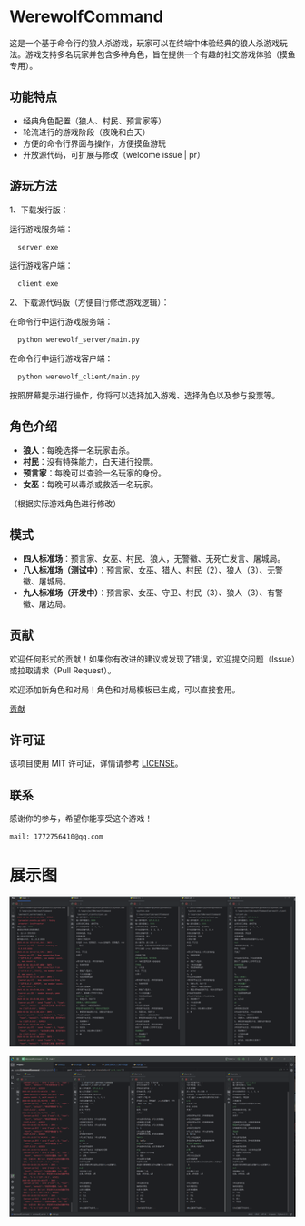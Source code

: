 # WerewolfCommand

这是一个基于命令行的狼人杀游戏，玩家可以在终端中体验经典的狼人杀游戏玩法。游戏支持多名玩家并包含多种角色，旨在提供一个有趣的社交游戏体验（摸鱼专用）。

## 功能特点

- 经典角色配置（狼人、村民、预言家等）
- 轮流进行的游戏阶段（夜晚和白天）
- 方便的命令行界面与操作，方便摸鱼游玩
- 开放源代码，可扩展与修改（welcome issue | pr）

## 游玩方法

1、下载发行版：

运行游戏服务端：

```bash
  server.exe
```

运行游戏客户端：

```bash
  client.exe
```

2、下载源代码版（方便自行修改游戏逻辑）：

在命令行中运行游戏服务端：

```bash
  python werewolf_server/main.py
```

在命令行中运行游戏客户端：

```bash
  python werewolf_client/main.py
```

按照屏幕提示进行操作，你将可以选择加入游戏、选择角色以及参与投票等。

## 角色介绍

- **狼人**：每晚选择一名玩家击杀。
- **村民**：没有特殊能力，白天进行投票。
- **预言家**：每晚可以查验一名玩家的身份。
- **女巫**：每晚可以毒杀或救活一名玩家。

（根据实际游戏角色进行修改）

## 模式

- **四人标准场**：预言家、女巫、村民、狼人，无警徽、无死亡发言、屠城局。
- **八人标准场（测试中）**：预言家、女巫、猎人、村民（2）、狼人（3）、无警徽、屠城局。
- **九人标准场（开发中）**：预言家、女巫、守卫、村民（3）、狼人（3）、有警徽、屠边局。
## 贡献

欢迎任何形式的贡献！如果你有改进的建议或发现了错误，欢迎提交问题（Issue）或拉取请求（Pull Request）。

欢迎添加新角色和对局！角色和对局模板已生成，可以直接套用。

[贡献](contribute.md)

## 许可证

该项目使用 MIT 许可证，详情请参考 [LICENSE](LICENSE)。

## 联系

感谢你的参与，希望你能享受这个游戏！
```
mail: 1772756410@qq.com
```

# 展示图

![展示图1](./asset/show1.png)

![展示图2](./asset/show2.png)
